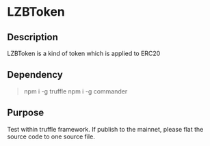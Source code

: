 # LZBToken

## Description
LZBToken is a kind of token which is applied to ERC20

## Dependency
> npm i -g truffle
> npm i -g commander

## Purpose
Test within truffle framework. If publish to the mainnet, please flat the source code to one source file.
